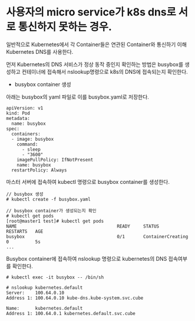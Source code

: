 # 사용자의 micro service가 k8s dns로 서로 통신하지 못하는 경우.

일반적으로 Kubernetes에서 각 Container들은 연관된 Container와 통신하기 이해 Kubernetes DNS를 사용한다.

먼저 Kubernetes의 DNS 서비스가 정상 동작 중인지 확인하는 방법은 busybox를 생성하고 컨테이너에 접속해서 nslookup명령으로 k8s의 DNS에 접속되는지 확인한다.

* busybox container 생성

아래는 busybox의 yaml 파일로 이를 busybox.yaml로 저장한다.

```
apiVersion: v1
kind: Pod
metadata:
  name: busybox
spec:
  containers:
  - image: busybox
    command:
      - sleep
      - "3600"
    imagePullPolicy: IfNotPresent
    name: busybox
  restartPolicy: Always
```

마스터 서버에 접속하여 kubectl 명령으로 busybox container를 생성한다.

```
// busybox 생성
# kubectl create -f busybox.yaml

// busybox container가 생성되는지 확인
# kubectl get pods
[root@master1 test]# kubectl get pods
NAME                                      READY     STATUS              RESTARTS   AGE
busybox                                   0/1       ContainerCreating   0          5s
...
```

 Busybox container에 접속하여 nslookup 명령으로 kubernetes의 DNS 접속여부를 확인한다.

```
# kubectl exec -it busybox -- /bin/sh

# nslookup kubernetes.default
Server:    100.64.0.10
Address 1: 100.64.0.10 kube-dns.kube-system.svc.cube

Name:      kubernetes.default
Address 1: 100.64.0.1 kubernetes.default.svc.cube
```





